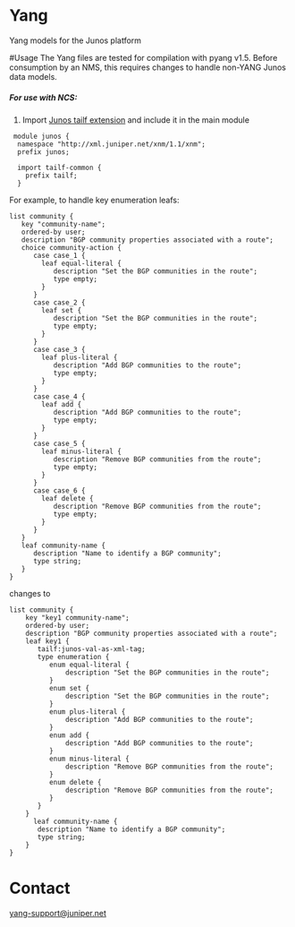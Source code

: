 # Yang
Yang models for the Junos platform

#Usage
The Yang files are tested for compilation with pyang v1.5. Before consumption by an NMS, this requires changes to handle non-YANG Junos data models.

##### For use with NCS:
1. Import [Junos tailf extension](https://github.com/tail-f-systems/JNC/blob/master/examples/2-junos/tailf-common.yang) and include it in the main module
```
 module junos {
  namespace "http://xml.juniper.net/xnm/1.1/xnm";
  prefix junos;

  import tailf-common {
    prefix tailf;
  }
```

For example, to handle key enumeration leafs:

```
list community {
   key "community-name";
   ordered-by user;
   description "BGP community properties associated with a route";
   choice community-action {
      case case_1 {
        leaf equal-literal {
           description "Set the BGP communities in the route";
           type empty;
        }
      }
      case case_2 {
        leaf set {
           description "Set the BGP communities in the route";
           type empty;
        }
      }
      case case_3 {
        leaf plus-literal {
           description "Add BGP communities to the route";
           type empty;
        }
      }
      case case_4 {
        leaf add {
           description "Add BGP communities to the route";
           type empty;
        }
      }
      case case_5 {
        leaf minus-literal {
           description "Remove BGP communities from the route";
           type empty;
        }
      }
      case case_6 {
        leaf delete {
           description "Remove BGP communities from the route";
           type empty;
        }
      }
   }
   leaf community-name {
      description "Name to identify a BGP community";
      type string;
   }
}
```

changes to

```
list community {
    key "key1 community-name";
    ordered-by user;
    description "BGP community properties associated with a route";
    leaf key1 {
       tailf:junos-val-as-xml-tag;
       type enumeration {
          enum equal-literal {
              description "Set the BGP communities in the route";
          }
          enum set {
              description "Set the BGP communities in the route";
          }
          enum plus-literal {
              description "Add BGP communities to the route";
          }
          enum add {
              description "Add BGP communities to the route";
          }
          enum minus-literal {
              description "Remove BGP communities from the route";
          }
          enum delete {
              description "Remove BGP communities from the route";
          }
       }
    }
	  leaf community-name {
       description "Name to identify a BGP community";
       type string;
    }
}
```


# Contact
yang-support@juniper.net
